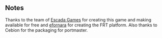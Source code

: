 ## Notes

Thanks to the team of [Escada Games](https://github.com/Escada-Games/starcatcher) for creating this game and making available for free and [efornara](https://github.com/efornara/frt) for creating the FRT platform.  Also thanks to Cebion for the packaging for portmaster.

